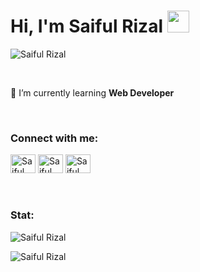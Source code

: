 <h1> Hi, I'm Saiful Rizal  <img src="https://media.giphy.com/media/hvRJCLFzcasrR4ia7z/giphy.gif" width="35"></h1>
<p><img src="https://komarev.com/ghpvc/?username=saifulrizal17&label=Profile%20views&color=0e75b6&style=flat" alt="Saiful Rizal" /></p>

<br>
<p >🌱 I’m currently learning <b>Web Developer</b></p>

<br>
<h3>Connect with me: </h3>
<p>
<a href="https://www.linkedin.com/in/saifulrizal17/"><img src="https://raw.githubusercontent.com/rahuldkjain/github-profile-readme-generator/master/src/images/icons/Social/linked-in-alt.svg" alt="Saiful Rizal" height="30" width="40" /></a>
<a href="https://www.instagram.com/sairiz17""><img src="https://raw.githubusercontent.com/rahuldkjain/github-profile-readme-generator/master/src/images/icons/Social/instagram.svg" alt="Saiful Rizal" height="30" width="40" /></a>
<a href="https://www.facebook.com/saifulr.17"><img src="https://raw.githubusercontent.com/rahuldkjain/github-profile-readme-generator/master/src/images/icons/Social/facebook.svg" alt="Saiful Rizal" height="30" width="40" /></a>
</p>

<br>
<h3> Stat: </h3>
<p><img  src="https://github-readme-stats.vercel.app/api/top-langs?username=saifulrizal17&show_icons=true&theme=dark&locale=en&layout=compact" alt="Saiful Rizal" /></p>

<p><img src="https://github-readme-stats.vercel.app/api?username=saifulrizal17&show_icons=true&theme=dark&locale=en" alt="Saiful Rizal" /></p>
